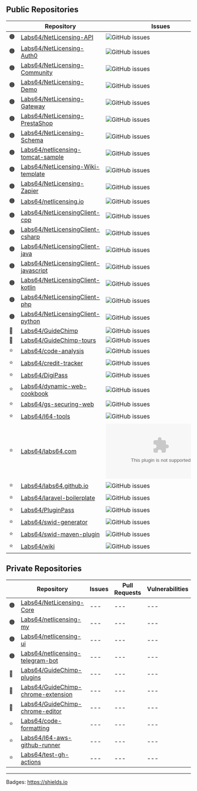 ## Public Repositories

| | Repository | Issues | Pull Requests | Vulnerabilities | Last Commit |
| --- | --- | --- | --- | --- | --- |
| 🟠 | [Labs64/NetLicensing-API](https://github.com/Labs64/NetLicensing-API)  |![GitHub issues](https://img.shields.io/github/issues-raw/Labs64/NetLicensing-API) |	![GitHub pull requests](https://img.shields.io/github/issues-pr-raw/Labs64/NetLicensing-API) |	![Snyk Vulnerabilities for GitHub Repo](https://img.shields.io/snyk/vulnerabilities/github/Labs64/NetLicensing-API) |	![GitHub last commit](https://img.shields.io/github/last-commit/Labs64/NetLicensing-API) |
| 🟠 | [Labs64/NetLicensing-Auth0](https://github.com/Labs64/NetLicensing-Auth0)  |![GitHub issues](https://img.shields.io/github/issues-raw/Labs64/NetLicensing-Auth0) |	![GitHub pull requests](https://img.shields.io/github/issues-pr-raw/Labs64/NetLicensing-Auth0) |	![Snyk Vulnerabilities for GitHub Repo](https://img.shields.io/snyk/vulnerabilities/github/Labs64/NetLicensing-Auth0) |	![GitHub last commit](https://img.shields.io/github/last-commit/Labs64/NetLicensing-Auth0) |
| 🟠 | [Labs64/NetLicensing-Community](https://github.com/Labs64/NetLicensing-Community)  |![GitHub issues](https://img.shields.io/github/issues-raw/Labs64/NetLicensing-Community) |	![GitHub pull requests](https://img.shields.io/github/issues-pr-raw/Labs64/NetLicensing-Community) |	![Snyk Vulnerabilities for GitHub Repo](https://img.shields.io/snyk/vulnerabilities/github/Labs64/NetLicensing-Community) |	![GitHub last commit](https://img.shields.io/github/last-commit/Labs64/NetLicensing-Community) |
| 🟠 | [Labs64/NetLicensing-Demo](https://github.com/Labs64/NetLicensing-Demo)  |![GitHub issues](https://img.shields.io/github/issues-raw/Labs64/NetLicensing-Demo) |	![GitHub pull requests](https://img.shields.io/github/issues-pr-raw/Labs64/NetLicensing-Demo) |	![Snyk Vulnerabilities for GitHub Repo](https://img.shields.io/snyk/vulnerabilities/github/Labs64/NetLicensing-Demo) |	![GitHub last commit](https://img.shields.io/github/last-commit/Labs64/NetLicensing-Demo) |
| 🟠 | [Labs64/NetLicensing-Gateway](https://github.com/Labs64/NetLicensing-Gateway)  |![GitHub issues](https://img.shields.io/github/issues-raw/Labs64/NetLicensing-Gateway) |	![GitHub pull requests](https://img.shields.io/github/issues-pr-raw/Labs64/NetLicensing-Gateway) |	![Snyk Vulnerabilities for GitHub Repo](https://img.shields.io/snyk/vulnerabilities/github/Labs64/NetLicensing-Gateway) |	![GitHub last commit](https://img.shields.io/github/last-commit/Labs64/NetLicensing-Gateway) |
| 🟠 | [Labs64/NetLicensing-PrestaShop](https://github.com/Labs64/NetLicensing-PrestaShop)  |![GitHub issues](https://img.shields.io/github/issues-raw/Labs64/NetLicensing-PrestaShop) |	![GitHub pull requests](https://img.shields.io/github/issues-pr-raw/Labs64/NetLicensing-PrestaShop) |	![Snyk Vulnerabilities for GitHub Repo](https://img.shields.io/snyk/vulnerabilities/github/Labs64/NetLicensing-PrestaShop) |	![GitHub last commit](https://img.shields.io/github/last-commit/Labs64/NetLicensing-PrestaShop) |
| 🟠 | [Labs64/NetLicensing-Schema](https://github.com/Labs64/NetLicensing-Schema)  |![GitHub issues](https://img.shields.io/github/issues-raw/Labs64/NetLicensing-Schema) |	![GitHub pull requests](https://img.shields.io/github/issues-pr-raw/Labs64/NetLicensing-Schema) |	![Snyk Vulnerabilities for GitHub Repo](https://img.shields.io/snyk/vulnerabilities/github/Labs64/NetLicensing-Schema) |	![GitHub last commit](https://img.shields.io/github/last-commit/Labs64/NetLicensing-Schema) |
| 🟠 | [Labs64/netlicensing-tomcat-sample](https://github.com/Labs64/netlicensing-tomcat-sample)  |![GitHub issues](https://img.shields.io/github/issues-raw/Labs64/netlicensing-tomcat-sample) |	![GitHub pull requests](https://img.shields.io/github/issues-pr-raw/Labs64/netlicensing-tomcat-sample) |	![Snyk Vulnerabilities for GitHub Repo](https://img.shields.io/snyk/vulnerabilities/github/Labs64/netlicensing-tomcat-sample) |	![GitHub last commit](https://img.shields.io/github/last-commit/Labs64/netlicensing-tomcat-sample) |
| 🟠 | [Labs64/NetLicensing-Wiki-template](https://github.com/Labs64/NetLicensing-Wiki-template)  |![GitHub issues](https://img.shields.io/github/issues-raw/Labs64/NetLicensing-Wiki-template) |	![GitHub pull requests](https://img.shields.io/github/issues-pr-raw/Labs64/NetLicensing-Wiki-template) |	![Snyk Vulnerabilities for GitHub Repo](https://img.shields.io/snyk/vulnerabilities/github/Labs64/NetLicensing-Wiki-template) |	![GitHub last commit](https://img.shields.io/github/last-commit/Labs64/NetLicensing-Wiki-template) |
| 🟠 | [Labs64/NetLicensing-Zapier](https://github.com/Labs64/NetLicensing-Zapier)  |![GitHub issues](https://img.shields.io/github/issues-raw/Labs64/NetLicensing-Zapier) |	![GitHub pull requests](https://img.shields.io/github/issues-pr-raw/Labs64/NetLicensing-Zapier) |	![Snyk Vulnerabilities for GitHub Repo](https://img.shields.io/snyk/vulnerabilities/github/Labs64/NetLicensing-Zapier) |	![GitHub last commit](https://img.shields.io/github/last-commit/Labs64/NetLicensing-Zapier) |
| 🟠 | [Labs64/netlicensing.io](https://github.com/Labs64/netlicensing.io)  |![GitHub issues](https://img.shields.io/github/issues-raw/Labs64/netlicensing.io) |	![GitHub pull requests](https://img.shields.io/github/issues-pr-raw/Labs64/netlicensing.io) |	![Snyk Vulnerabilities for GitHub Repo](https://img.shields.io/snyk/vulnerabilities/github/Labs64/netlicensing.io) |	![GitHub last commit](https://img.shields.io/github/last-commit/Labs64/netlicensing.io) |
| 🟠 | [Labs64/NetLicensingClient-cpp](https://github.com/Labs64/NetLicensingClient-cpp)  |![GitHub issues](https://img.shields.io/github/issues-raw/Labs64/NetLicensingClient-cpp) |	![GitHub pull requests](https://img.shields.io/github/issues-pr-raw/Labs64/NetLicensingClient-cpp) |	![Snyk Vulnerabilities for GitHub Repo](https://img.shields.io/snyk/vulnerabilities/github/Labs64/NetLicensingClient-cpp) |	![GitHub last commit](https://img.shields.io/github/last-commit/Labs64/NetLicensingClient-cpp) |
| 🟠 | [Labs64/NetLicensingClient-csharp](https://github.com/Labs64/NetLicensingClient-csharp)  |![GitHub issues](https://img.shields.io/github/issues-raw/Labs64/NetLicensingClient-csharp) |	![GitHub pull requests](https://img.shields.io/github/issues-pr-raw/Labs64/NetLicensingClient-csharp) |	![Snyk Vulnerabilities for GitHub Repo](https://img.shields.io/snyk/vulnerabilities/github/Labs64/NetLicensingClient-csharp) |	![GitHub last commit](https://img.shields.io/github/last-commit/Labs64/NetLicensingClient-csharp) |
| 🟠 | [Labs64/NetLicensingClient-java](https://github.com/Labs64/NetLicensingClient-java)  |![GitHub issues](https://img.shields.io/github/issues-raw/Labs64/NetLicensingClient-java) |	![GitHub pull requests](https://img.shields.io/github/issues-pr-raw/Labs64/NetLicensingClient-java) |	![Snyk Vulnerabilities for GitHub Repo](https://img.shields.io/snyk/vulnerabilities/github/Labs64/NetLicensingClient-java) |	![GitHub last commit](https://img.shields.io/github/last-commit/Labs64/NetLicensingClient-java) |
| 🟠 | [Labs64/NetLicensingClient-javascript](https://github.com/Labs64/NetLicensingClient-javascript)  |![GitHub issues](https://img.shields.io/github/issues-raw/Labs64/NetLicensingClient-javascript) |	![GitHub pull requests](https://img.shields.io/github/issues-pr-raw/Labs64/NetLicensingClient-javascript) |	![Snyk Vulnerabilities for GitHub Repo](https://img.shields.io/snyk/vulnerabilities/github/Labs64/NetLicensingClient-javascript) |	![GitHub last commit](https://img.shields.io/github/last-commit/Labs64/NetLicensingClient-javascript) |
| 🟠 | [Labs64/NetLicensingClient-kotlin](https://github.com/Labs64/NetLicensingClient-kotlin)  |![GitHub issues](https://img.shields.io/github/issues-raw/Labs64/NetLicensingClient-kotlin) |	![GitHub pull requests](https://img.shields.io/github/issues-pr-raw/Labs64/NetLicensingClient-kotlin) |	![Snyk Vulnerabilities for GitHub Repo](https://img.shields.io/snyk/vulnerabilities/github/Labs64/NetLicensingClient-kotlin) |	![GitHub last commit](https://img.shields.io/github/last-commit/Labs64/NetLicensingClient-kotlin) |
| 🟠 | [Labs64/NetLicensingClient-php](https://github.com/Labs64/NetLicensingClient-php)  |![GitHub issues](https://img.shields.io/github/issues-raw/Labs64/NetLicensingClient-php) |	![GitHub pull requests](https://img.shields.io/github/issues-pr-raw/Labs64/NetLicensingClient-php) |	![Snyk Vulnerabilities for GitHub Repo](https://img.shields.io/snyk/vulnerabilities/github/Labs64/NetLicensingClient-php) |	![GitHub last commit](https://img.shields.io/github/last-commit/Labs64/NetLicensingClient-php) |
| 🟠 | [Labs64/NetLicensingClient-python](https://github.com/Labs64/NetLicensingClient-python)  |![GitHub issues](https://img.shields.io/github/issues-raw/Labs64/NetLicensingClient-python) |	![GitHub pull requests](https://img.shields.io/github/issues-pr-raw/Labs64/NetLicensingClient-python) |	![Snyk Vulnerabilities for GitHub Repo](https://img.shields.io/snyk/vulnerabilities/github/Labs64/NetLicensingClient-python) |	![GitHub last commit](https://img.shields.io/github/last-commit/Labs64/NetLicensingClient-python) |
| 🐒 | [Labs64/GuideChimp](https://github.com/Labs64/GuideChimp)  |![GitHub issues](https://img.shields.io/github/issues-raw/Labs64/GuideChimp) |	![GitHub pull requests](https://img.shields.io/github/issues-pr-raw/Labs64/GuideChimp) |	![Snyk Vulnerabilities for GitHub Repo](https://img.shields.io/snyk/vulnerabilities/github/Labs64/GuideChimp) |	![GitHub last commit](https://img.shields.io/github/last-commit/Labs64/GuideChimp) |
| 🐒 | [Labs64/GuideChimp-tours](https://github.com/Labs64/GuideChimp-tours)  |![GitHub issues](https://img.shields.io/github/issues-raw/Labs64/GuideChimp-tours) |	![GitHub pull requests](https://img.shields.io/github/issues-pr-raw/Labs64/GuideChimp-tours) |	![Snyk Vulnerabilities for GitHub Repo](https://img.shields.io/snyk/vulnerabilities/github/Labs64/GuideChimp-tours) |	![GitHub last commit](https://img.shields.io/github/last-commit/Labs64/GuideChimp-tours) |
| ⭐ | [Labs64/code-analysis](https://github.com/Labs64/code-analysis)  |![GitHub issues](https://img.shields.io/github/issues-raw/Labs64/code-analysis) |	![GitHub pull requests](https://img.shields.io/github/issues-pr-raw/Labs64/code-analysis) |	![Snyk Vulnerabilities for GitHub Repo](https://img.shields.io/snyk/vulnerabilities/github/Labs64/code-analysis) |	![GitHub last commit](https://img.shields.io/github/last-commit/Labs64/code-analysis) |
| ⭐ | [Labs64/credit-tracker](https://github.com/Labs64/credit-tracker)  |![GitHub issues](https://img.shields.io/github/issues-raw/Labs64/credit-tracker) |	![GitHub pull requests](https://img.shields.io/github/issues-pr-raw/Labs64/credit-tracker) |	![Snyk Vulnerabilities for GitHub Repo](https://img.shields.io/snyk/vulnerabilities/github/Labs64/credit-tracker) |	![GitHub last commit](https://img.shields.io/github/last-commit/Labs64/credit-tracker) |
| ⭐ | [Labs64/DigiPass](https://github.com/Labs64/DigiPass)  |![GitHub issues](https://img.shields.io/github/issues-raw/Labs64/DigiPass) |	![GitHub pull requests](https://img.shields.io/github/issues-pr-raw/Labs64/DigiPass) |	![Snyk Vulnerabilities for GitHub Repo](https://img.shields.io/snyk/vulnerabilities/github/Labs64/DigiPass) |	![GitHub last commit](https://img.shields.io/github/last-commit/Labs64/DigiPass) |
| ⭐ | [Labs64/dynamic-web-cookbook](https://github.com/Labs64/dynamic-web-cookbook)  |![GitHub issues](https://img.shields.io/github/issues-raw/Labs64/dynamic-web-cookbook) |	![GitHub pull requests](https://img.shields.io/github/issues-pr-raw/Labs64/dynamic-web-cookbook) |	![Snyk Vulnerabilities for GitHub Repo](https://img.shields.io/snyk/vulnerabilities/github/Labs64/dynamic-web-cookbook) |	![GitHub last commit](https://img.shields.io/github/last-commit/Labs64/dynamic-web-cookbook) |
| ⭐ | [Labs64/gs-securing-web](https://github.com/Labs64/gs-securing-web)  |![GitHub issues](https://img.shields.io/github/issues-raw/Labs64/gs-securing-web) |	![GitHub pull requests](https://img.shields.io/github/issues-pr-raw/Labs64/gs-securing-web) |	![Snyk Vulnerabilities for GitHub Repo](https://img.shields.io/snyk/vulnerabilities/github/Labs64/gs-securing-web) |	![GitHub last commit](https://img.shields.io/github/last-commit/Labs64/gs-securing-web) |
| ⭐ | [Labs64/l64-tools](https://github.com/Labs64/l64-tools)  |![GitHub issues](https://img.shields.io/github/issues-raw/Labs64/l64-tools) |	![GitHub pull requests](https://img.shields.io/github/issues-pr-raw/Labs64/l64-tools) |	![Snyk Vulnerabilities for GitHub Repo](https://img.shields.io/snyk/vulnerabilities/github/Labs64/l64-tools) |	![GitHub last commit](https://img.shields.io/github/last-commit/Labs64/l64-tools) |
| ⭐ | [Labs64/labs64.com](https://github.com/Labs64/labs64.com)  |![GitHub issues](https://img.shields.io/github/issues-raw/Labs64/labs64.com) |	![GitHub pull requests](https://img.shields.io/github/issues-pr-raw/Labs64/labs64.com) |	![Snyk Vulnerabilities for GitHub Repo](https://img.shields.io/snyk/vulnerabilities/github/Labs64/labs64.com) |	![GitHub last commit](https://img.shields.io/github/last-commit/Labs64/labs64.com) |
| ⭐ | [Labs64/labs64.github.io](https://github.com/Labs64/labs64.github.io)  |![GitHub issues](https://img.shields.io/github/issues-raw/Labs64/labs64.github.io) |	![GitHub pull requests](https://img.shields.io/github/issues-pr-raw/Labs64/labs64.github.io) |	![Snyk Vulnerabilities for GitHub Repo](https://img.shields.io/snyk/vulnerabilities/github/Labs64/labs64.github.io) |	![GitHub last commit](https://img.shields.io/github/last-commit/Labs64/labs64.github.io) |
| ⭐ | [Labs64/laravel-boilerplate](https://github.com/Labs64/laravel-boilerplate)  |![GitHub issues](https://img.shields.io/github/issues-raw/Labs64/laravel-boilerplate) |	![GitHub pull requests](https://img.shields.io/github/issues-pr-raw/Labs64/laravel-boilerplate) |	![Snyk Vulnerabilities for GitHub Repo](https://img.shields.io/snyk/vulnerabilities/github/Labs64/laravel-boilerplate) |	![GitHub last commit](https://img.shields.io/github/last-commit/Labs64/laravel-boilerplate) |
| ⭐ | [Labs64/PluginPass](https://github.com/Labs64/PluginPass)  |![GitHub issues](https://img.shields.io/github/issues-raw/Labs64/PluginPass) |	![GitHub pull requests](https://img.shields.io/github/issues-pr-raw/Labs64/PluginPass) |	![Snyk Vulnerabilities for GitHub Repo](https://img.shields.io/snyk/vulnerabilities/github/Labs64/PluginPass) |	![GitHub last commit](https://img.shields.io/github/last-commit/Labs64/PluginPass) |
| ⭐ | [Labs64/swid-generator](https://github.com/Labs64/swid-generator)  |![GitHub issues](https://img.shields.io/github/issues-raw/Labs64/swid-generator) |	![GitHub pull requests](https://img.shields.io/github/issues-pr-raw/Labs64/swid-generator) |	![Snyk Vulnerabilities for GitHub Repo](https://img.shields.io/snyk/vulnerabilities/github/Labs64/swid-generator) |	![GitHub last commit](https://img.shields.io/github/last-commit/Labs64/swid-generator) |
| ⭐ | [Labs64/swid-maven-plugin](https://github.com/Labs64/swid-maven-plugin)  |![GitHub issues](https://img.shields.io/github/issues-raw/Labs64/swid-maven-plugin) |	![GitHub pull requests](https://img.shields.io/github/issues-pr-raw/Labs64/swid-maven-plugin) |	![Snyk Vulnerabilities for GitHub Repo](https://img.shields.io/snyk/vulnerabilities/github/Labs64/swid-maven-plugin) |	![GitHub last commit](https://img.shields.io/github/last-commit/Labs64/swid-maven-plugin) |
| ⭐ | [Labs64/wiki](https://github.com/Labs64/wiki)  |![GitHub issues](https://img.shields.io/github/issues-raw/Labs64/wiki) |	![GitHub pull requests](https://img.shields.io/github/issues-pr-raw/Labs64/wiki) |	![Snyk Vulnerabilities for GitHub Repo](https://img.shields.io/snyk/vulnerabilities/github/Labs64/wiki) |	![GitHub last commit](https://img.shields.io/github/last-commit/Labs64/wiki) |

## Private Repositories

| | Repository | Issues | Pull Requests | Vulnerabilities | Last Commit |
| --- | --- | --- | --- | --- | --- |
| 🟠 | [Labs64/NetLicensing-Core](https://github.com/Labs64/NetLicensing-Core) | --- | --- | --- | --- |
| 🟠 | [Labs64/netlicensing-my](https://github.com/Labs64/netlicensing-my) | --- | --- | --- | --- |
| 🟠 | [Labs64/netlicensing-ui](https://github.com/Labs64/netlicensing-ui) | --- | --- | --- | --- |
| 🟠 | [Labs64/netlicensing-telegram-bot](https://github.com/Labs64/netlicensing-telegram-bot) | --- | --- | --- | --- |
| 🐒 | [Labs64/GuideChimp-plugins](https://github.com/Labs64/GuideChimp-plugins) | --- | --- | --- | --- |
| 🐒 | [Labs64/GuideChimp-chrome-extension](https://github.com/Labs64/GuideChimp-chrome-extension) | --- | --- | --- | --- |
| 🐒 | [Labs64/GuideChimp-chrome-editor](https://github.com/Labs64/GuideChimp-chrome-editor) | --- | --- | --- | --- |
| ⭐ | [Labs64/code-formatting](https://github.com/Labs64/code-formatting) | --- | --- | --- | --- |
| ⭐ | [Labs64/l64-aws-github-runner](https://github.com/Labs64/l64-aws-github-runner) | --- | --- | --- | --- |
| ⭐ | [Labs64/test-gh-actions](https://github.com/Labs64/test-gh-actions) | --- | --- | --- | --- |


---

Badges: https://shields.io
